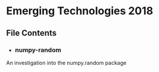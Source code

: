 # Emerging Technologies 2018

## File Contents
* ### numpy-random
An investigation into the numpy.random package
